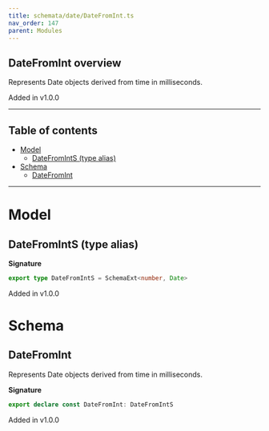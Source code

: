 ```yaml
---
title: schemata/date/DateFromInt.ts
nav_order: 147
parent: Modules
---
```


## DateFromInt overview

Represents Date objects derived from time in milliseconds.

Added in v1.0.0

---

<h2 class="text-delta">Table of contents</h2>

- [Model](#model)
  - [DateFromIntS (type alias)](#datefromints-type-alias)
- [Schema](#schema)
  - [DateFromInt](#datefromint)

---

# Model

## DateFromIntS (type alias)

**Signature**

```ts
export type DateFromIntS = SchemaExt<number, Date>
```

Added in v1.0.0

# Schema

## DateFromInt

Represents Date objects derived from time in milliseconds.

**Signature**

```ts
export declare const DateFromInt: DateFromIntS
```

Added in v1.0.0
